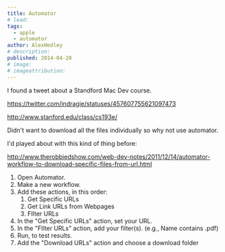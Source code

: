```yaml
---
title: Automator
# lead:
tags:
  - apple
  - automator
author: AlexHedley
# description:
published: 2014-04-20
# image:
# imageattribution:
---
```


I found a tweet about a Standford Mac Dev course.

https://twitter.com/indragie/statuses/457607755621097473

<!-- <blockquote class="twitter-tweet" lang="en"><p>TIL Stanford has a class on Cocoa Programming for OS X: <a href="http://t.co/TdFAUYifeX">http://t.co/TdFAUYifeX</a>. Impressive.</p>&mdash; Indragie Karunaratne (@indragie) <a href="https://twitter.com/indragie/statuses/457607755621097473">April 19, 2014</a></blockquote>
<script async src="//platform.twitter.com/widgets.js" charset="utf-8"></script> -->

http://www.stanford.edu/class/cs193e/

Didn't want to download all the files individually so why not use automator.

I'd played about with this kind of thing before:

http://www.therobbiedshow.com/web-dev-notes/2011/12/14/automator-workflow-to-download-specific-files-from-url.html

1. Open Automator.
2. Make a new workflow.
3. Add these actions, in this order:
   1. Get Specific URLs
   2. Get Link URLs from Webpages
   3. FIlter URLs
4. In the "Get Specific URLs" action, set your URL.
5. In the "FIlter URLs" action, add your filter(s). (e.g., Name contains .pdf)
6. Run, to test results.
7. Add the "Download URLs" action and choose a download folder
